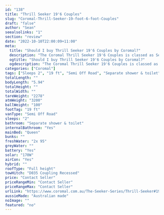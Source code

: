 ```yaml
---
id: "138"
title: "Thrill Seeker 19'6 Couples"
slug: "Coromal-Thrill-Seeker-19-foot-6-foot-Couples"
draft: "false"
author: "Sean"
seealsolinks: "1"
section: "review"
date: "2022-10-10T22:00:09+11:00"
meta:
  title: "Should I buy Thrill Seeker 19'6 Couples by Coromal?"
  description: "The Coromal Thrill Seeker 19'6 Couples is classed as Semi Off Road, and sleeps 2 people. It is Australian made and comes in at 19 ft. It generally has Separate shower & toilet."
  ogtitle: "Should I buy Thrill Seeker 19'6 Couples by Coromal?"
  ogdescription: "The Coromal Thrill Seeker 19'6 Couples is classed as Semi Off Road, and sleeps 2 people. It is Australian made and comes in at 19 ft. It generally has Separate shower & toilet."
categories: ["Coromal"]
tags: ["Sleeps 2", "19 ft", "Semi Off Road", "Separate shower & toilet", "Full height", "Price Unknown"]
totalLength: ""
bodyLength: "5.94"
totalHeight: ""
totalWidth: ""
tareWeight: "2278"
atmWeight: "3200"
ballWeight: "100"
footTag: "19 ft"
vanType: "Semi Off Road"
sleeps: "2"
bathroom: "Separate shower & toilet"
internalBathroom: "Yes"
mainBed: "Queen"
bunks: ""
freshWater: "2x 95"
greyWater: ""
battery: "Yes"
solar: "170W"
airCon: "Yes"
hybrid: ""
roofType: "Full height"
towHitch: "D035 Coupling Recessed"
price: "Contact Seller"
priceRangeMin: "Contact Seller"
priceRangeMax: "Contact Seller"
urlLink: "https://www.coromal.com.au/The-Seeker-Series/Thrill-Seeker#19-6-couples-175"
aussieMade: "Australian made"
noImage: ""
featured: "no"
---
```


